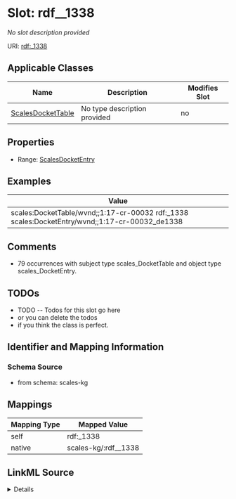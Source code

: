 

# Slot: rdf__1338


_No slot description provided_





URI: [rdf:_1338](http://www.w3.org/1999/02/22-rdf-syntax-ns#_1338)



<!-- no inheritance hierarchy -->





## Applicable Classes

| Name | Description | Modifies Slot |
| --- | --- | --- |
| [ScalesDocketTable](../classes/ScalesDocketTable.md) | No type description provided |  no  |







## Properties

* Range: [ScalesDocketEntry](../classes/ScalesDocketEntry.md)






## Examples

| Value |
| --- |
| scales:DocketTable/wvnd;;1:17-cr-00032 rdf:_1338 scales:DocketEntry/wvnd;;1:17-cr-00032_de1338 |

## Comments

* 79 occurrences with subject type scales_DocketTable and object type scales_DocketEntry.

## TODOs

* TODO -- Todos for this slot go here
* or you can delete the todos
* if you think the class is perfect.

## Identifier and Mapping Information







### Schema Source


* from schema: scales-kg




## Mappings

| Mapping Type | Mapped Value |
| ---  | ---  |
| self | rdf:_1338 |
| native | scales-kg/:rdf__1338 |




## LinkML Source

<details>
```yaml
name: rdf__1338
description: No slot description provided
todos:
- TODO -- Todos for this slot go here
- or you can delete the todos
- if you think the class is perfect.
comments:
- 79 occurrences with subject type scales_DocketTable and object type scales_DocketEntry.
examples:
- value: scales:DocketTable/wvnd;;1:17-cr-00032 rdf:_1338 scales:DocketEntry/wvnd;;1:17-cr-00032_de1338
from_schema: scales-kg
rank: 1000
slot_uri: rdf:_1338
alias: rdf__1338
domain_of:
- scales_DocketTable
range: scales_DocketEntry

```
</details>